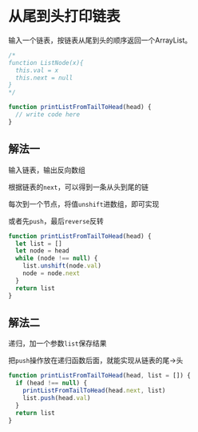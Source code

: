 # 从尾到头打印链表

输入一个链表，按链表从尾到头的顺序返回一个ArrayList。

```js
/*
function ListNode(x){
  this.val = x
  this.next = null
}
*/

function printListFromTailToHead(head) {
  // write code here
}
```

## 解法一

输入链表，输出反向数组

根据链表的`next`，可以得到一条从头到尾的链

每次到一个节点，将值`unshift`进数组，即可实现

或者先`push`，最后`reverse`反转

```js
function printListFromTailToHead(head) {
  let list = []
  let node = head
  while (node !== null) {
    list.unshift(node.val)
    node = node.next
  }
  return list
}
```

## 解法二

递归，加一个参数`list`保存结果

把`push`操作放在递归函数后面，就能实现从链表的尾->头



```js
function printListFromTailToHead(head, list = []) {
  if (head !== null) {
    printListFromTailToHead(head.next, list)
    list.push(head.val)
  }
  return list
}
```